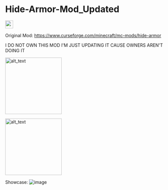 # Hide-Armor-Mod_Updated

<img height="25px" src="https://user-images.githubusercontent.com/102632348/177671992-fa29eab8-3d4f-4438-a074-3a9b2478d2c6.svg" alt=""/>

Original Mod: https://www.curseforge.com/minecraft/mc-mods/hide-armor

I DO NOT OWN THIS MOD I'M JUST UPDATING IT CAUSE OWNERS AREN'T DOING IT

[<img alt="alt_text" width="180px" src="https://i.imgur.com/Ol1Tcf8.png" />](https://www.curseforge.com/minecraft/mc-mods/fabric-api)

[<img alt="alt_text" width="180px" src="https://i.imgur.com/dMYWAjn.png" />](https://www.curseforge.com/minecraft/mc-mods/modmenu)


Showcase:
![image](https://gyazo.com/e2385eda923e2874bf4b5221323df1d0.gif)
